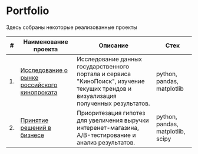 # Portfolio

Здесь собраны некоторые реализованные проекты

| #    | Наименование проекта                | Описание                                                     | Стек                                                         |
| ---- | ------------------------------------------------------------ | ------------------------------------------------------------ | ------------------------------------------------------------ |
| 1.   | [Исследование о рынке российского кинопроката](https://github.com/z-regina-a/Portfolio/tree/edf134ce9480247ee23766f62428e0b98820680b/Project1) | Исследование данных государственного портала и сервиса "КиноПоиск", изучение текущих трендов и визуализация полученных результатов. | python, pandas, matplotlib       |
| 2.   | [Принятие решений в бизнесе](https://github.com/z-regina-a/Portfolio/blob/main/Принятие%20решений%20в%20бизнесе.ipynb) | Приоритезация гипотез  для увеличения выручки интеренет-магазина, A/B-тестирование и анализ результатов. | python, pandas, matplotlib, scipy |
